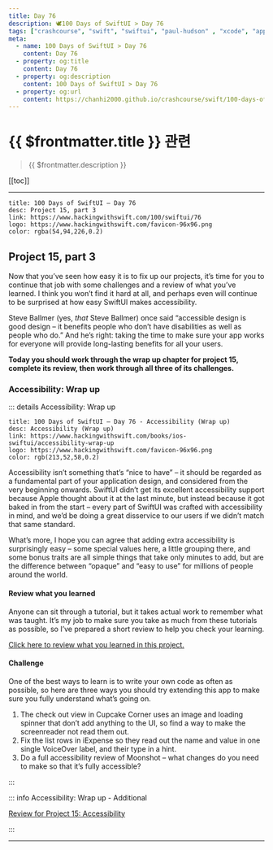 ```yaml
---
title: Day 76
description: 🕊️100 Days of SwiftUI > Day 76
tags: ["crashcourse", "swift", "swiftui", "paul-hudson" , "xcode", "appstore"]
meta:
  - name: 100 Days of SwiftUI > Day 76
    content: Day 76
  - property: og:title
    content: Day 76
  - property: og:description
    content: 100 Days of SwiftUI > Day 76
  - property: og:url
    content: https://chanhi2000.github.io/crashcourse/swift/100-days-of-swiftui/76.html
---
```


# {{ $frontmatter.title }} 관련

> {{ $frontmatter.description }}

[[toc]]

---

```card
title: 100 Days of SwiftUI – Day 76
desc: Project 15, part 3
link: https://www.hackingwithswift.com/100/swiftui/76
logo: https://www.hackingwithswift.com/favicon-96x96.png
color: rgba(54,94,226,0.2)
```

## Project 15, part 3

Now that you’ve seen how easy it is to fix up our projects, it’s time for you to continue that job with some challenges and a review of what you’ve learned. I think you won’t find it hard at all, and perhaps even will continue to be surprised at how easy SwiftUI makes accessibility.

Steve Ballmer (yes, _that_ Steve Ballmer) once said “accessible design is good design – it benefits people who don’t have disabilities as well as people who do.” And he’s right: taking the time to make sure your app works for everyone will provide long-lasting benefits for all your users.

__Today you should work through the wrap up chapter for project 15, complete its review, then work through all three of its challenges.__

### Accessibility: Wrap up

::: details Accessibility: Wrap up

```card
title: 100 Days of SwiftUI – Day 76 - Accessibility (Wrap up)
desc: Accessibility (Wrap up)
link: https://www.hackingwithswift.com/books/ios-swiftui/accessibility-wrap-up
logo: https://www.hackingwithswift.com/favicon-96x96.png
color: rgb(213,52,58,0.2)
```

Accessibility isn’t something that’s “nice to have” – it should be regarded as a fundamental part of your application design, and considered from the very beginning onwards. SwiftUI didn’t get its excellent accessibility support because Apple thought about it at the last minute, but instead because it got baked in from the start – every part of SwiftUI was crafted with accessibility in mind, and we’d be doing a great disservice to our users if we didn’t match that same standard.

What’s more, I hope you can agree that adding extra accessibility is surprisingly easy – some special values here, a little grouping there, and some bonus traits are all simple things that take only minutes to add, but are the difference between “opaque” and “easy to use” for millions of people around the world.

#### Review what you learned

Anyone can sit through a tutorial, but it takes actual work to remember what was taught. It’s my job to make sure you take as much from these tutorials as possible, so I’ve prepared a short review to help you check your learning.

[Click here to review what you learned in this project.][accessibility]

#### Challenge

One of the best ways to learn is to write your own code as often as possible, so here are three ways you should try extending this app to make sure you fully understand what’s going on.

1. The check out view in Cupcake Corner uses an image and loading spinner that don’t add anything to the UI, so find a way to make the screenreader not read them out.
2. Fix the list rows in iExpense so they read out the name and value in one single VoiceOver label, and their type in a hint.
3. Do a full accessibility review of Moonshot – what changes do you need to make so that it’s fully accessible?

:::

::: info Accessibility: Wrap up - Additional

[Review for Project 15: Accessibility][accessibility]

:::

---

<TagLinks />

[accessibility]: https://www.hackingwithswift.com/review/ios-swiftui/accessibility